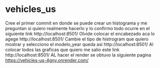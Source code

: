 # vehicles_us
Cree el primer commit en donde se puede crear un histograma y me preguntan si quiero realmente hacerlo y lo confirmo todo ocurre en el siguiente link http://localhost:8501/
Olvide colocar el encabezado aca lo agege http://localhost:8501/
Cambie el tipo de histrogram que quiero mostrar y selecciono el modelo_year queda asi http://localhost:8501/
Al colocar todos las graficas que quiero me salio este link http://localhost:8501/
AL hacer el render se obtuvo la siguiente pagina https://vehicles-us-4gny.onrender.com/



